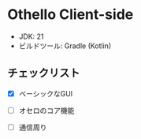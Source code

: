 # Othello Client-side
 - JDK: 21
 - ビルドツール: Gradle (Kotlin)

## チェックリスト
 - [x] ベーシックなGUI
 - [ ] オセロのコア機能
 - [ ] 通信周り
 